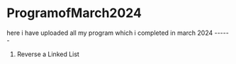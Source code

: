 # ProgramofMarch2024
here i have uploaded all my program which i completed in march 2024   ------

1. Reverse a Linked List
